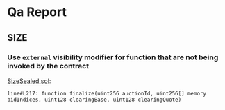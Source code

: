 # Qa Report

## SIZE

### Use `external` visibility modifier for function that are not being invoked by the contract

[SizeSealed.sol](https://github.com/code-423n4/2022-11-size/tree/main/src/SizeSealed.sol):

```solidity
line#L217: function finalize(uint256 auctionId, uint256[] memory bidIndices, uint128 clearingBase, uint128 clearingQuote)
```
